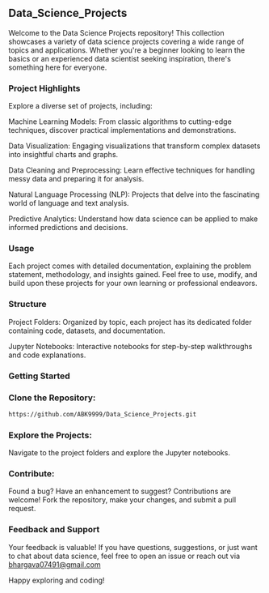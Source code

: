 ## Data_Science_Projects

Welcome to the Data Science Projects repository! This collection showcases a variety of data science projects covering a wide range of topics and applications. Whether you're a beginner looking to learn the basics or an experienced data scientist seeking inspiration, there's something here for everyone.

### Project Highlights
Explore a diverse set of projects, including:

Machine Learning Models: From classic algorithms to cutting-edge techniques, discover practical implementations and demonstrations.

Data Visualization: Engaging visualizations that transform complex datasets into insightful charts and graphs.

Data Cleaning and Preprocessing: Learn effective techniques for handling messy data and preparing it for analysis.

Natural Language Processing (NLP): Projects that delve into the fascinating world of language and text analysis.

Predictive Analytics: Understand how data science can be applied to make informed predictions and decisions.

### Usage
Each project comes with detailed documentation, explaining the problem statement, methodology, and insights gained. Feel free to use, modify, and build upon these projects for your own learning or professional endeavors.

### Structure
Project Folders: Organized by topic, each project has its dedicated folder containing code, datasets, and documentation.

Jupyter Notebooks: Interactive notebooks for step-by-step walkthroughs and code explanations.

### Getting Started
### Clone the Repository:
```bash
https://github.com/ABK9999/Data_Science_Projects.git
```
### Explore the Projects:
Navigate to the project folders and explore the Jupyter notebooks.

### Contribute:
Found a bug? Have an enhancement to suggest? Contributions are welcome! Fork the repository, make your changes, and submit a pull request.

### Feedback and Support
Your feedback is valuable! If you have questions, suggestions, or just want to chat about data science, feel free to open an issue or reach out via bhargava07491@gmail.com

Happy exploring and coding!
